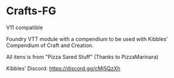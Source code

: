 # Crafts-FG
V11 compatible

Foundry VTT module with a compendium to be used with Kibbles’ Compendium of Craft and Creation.

All itens is from "Pizza Sared Stuff" (Thanks to PizzaMarinara)


Kibbles’ Discord: https://discord.gg/cMj5QzXh
